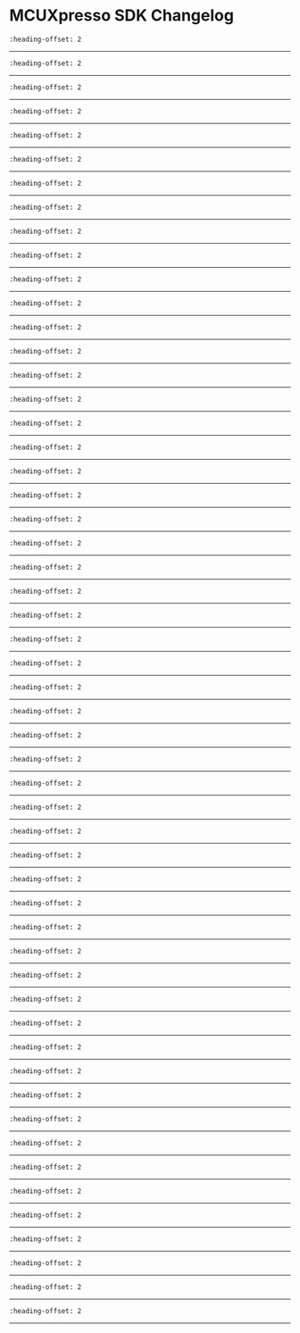# MCUXpresso SDK Changelog

```{include} /drivers/adc_12b1msps_sar/doxygen/ChangeLog_adc.md
:heading-offset: 2
```
---
```{include} /drivers/adc_etc/doxygen/ChangeLog_adc_etc.md
:heading-offset: 2
```
---
```{include} /drivers/aipstz/doxygen/ChangeLog_aipstz.md
:heading-offset: 2
```
---
```{include} /drivers/aoi/doxygen/ChangeLog_aoi.md
:heading-offset: 2
```
---
```{include} /drivers/bee/doxygen/ChangeLog_bee.md
:heading-offset: 2
```
---
```{include} /drivers/cache/armv7-m7/doxygen/ChangeLog_cache.md
:heading-offset: 2
```
---
```{include} /devices/RT/RT1015/MIMXRT1015/drivers/doxygen/ChangeLog_clock.md
:heading-offset: 2
```
---
```{include} /drivers/common/doxygen/ChangeLog_common.md
:heading-offset: 2
```
---
```{include} /drivers/dcdc_1/doxygen/ChangeLog_dcdc.md
:heading-offset: 2
```
---
```{include} /drivers/dcp/doxygen/ChangeLog_dcp.md
:heading-offset: 2
```
---
```{include} /drivers/dmamux/doxygen/ChangeLog_dmamux.md
:heading-offset: 2
```
---
```{include} /drivers/edma/doxygen/ChangeLog_edma.md
:heading-offset: 2
```
---
```{include} /drivers/enc/doxygen/ChangeLog_enc.md
:heading-offset: 2
```
---
```{include} /drivers/ewm/doxygen/ChangeLog_ewm.md
:heading-offset: 2
```
---
```{include} /drivers/flexio/doxygen/ChangeLog_flexio.md
:heading-offset: 2
```
---
```{include} /drivers/flexio/i2c/doxygen/ChangeLog_flexio_i2c_master.md
:heading-offset: 2
```
---
```{include} /drivers/flexio/i2s/doxygen/ChangeLog_flexio_i2s.md
:heading-offset: 2
```
---
```{include} /drivers/flexio/i2s/doxygen/ChangeLog_flexio_i2s_edma.md
:heading-offset: 2
```
---
```{include} /drivers/flexio/spi/doxygen/ChangeLog_flexio_spi.md
:heading-offset: 2
```
---
```{include} /drivers/flexio/uart/doxygen/ChangeLog_flexio_uart.md
:heading-offset: 2
```
---
```{include} /drivers/flexio/uart/doxygen/ChangeLog_flexio_uart_edma.md
:heading-offset: 2
```
---
```{include} /drivers/flexram/doxygen/ChangeLog_flexram.md
:heading-offset: 2
```
---
```{include} /drivers/flexspi/doxygen/ChangeLog_flexspi.md
:heading-offset: 2
```
---
```{include} /drivers/flexspi/doxygen/ChangeLog_flexspi_edma.md
:heading-offset: 2
```
---
```{include} /drivers/gpc_1/doxygen/ChangeLog_gpc.md
:heading-offset: 2
```
---
```{include} /drivers/igpio/doxygen/ChangeLog_gpio.md
:heading-offset: 2
```
---
```{include} /drivers/gpt/doxygen/ChangeLog_gpt.md
:heading-offset: 2
```
---
```{include} /devices/RT/RT1015/MIMXRT1015/drivers/doxygen/ChangeLog_iomuxc.md
:heading-offset: 2
```
---
```{include} /drivers/kpp/doxygen/ChangeLog_kpp.md
:heading-offset: 2
```
---
```{include} /drivers/lpi2c/doxygen/ChangeLog_lpi2c.md
:heading-offset: 2
```
---
```{include} /drivers/lpi2c/doxygen/ChangeLog_lpi2c_edma.md
:heading-offset: 2
```
---
```{include} /drivers/lpspi/doxygen/ChangeLog_lpspi.md
:heading-offset: 2
```
---
```{include} /drivers/lpspi/doxygen/ChangeLog_lpspi_edma.md
:heading-offset: 2
```
---
```{include} /drivers/lpuart/doxygen/ChangeLog_lpuart.md
:heading-offset: 2
```
---
```{include} /drivers/lpuart/doxygen/ChangeLog_lpuart_edma.md
:heading-offset: 2
```
---
```{include} /drivers/ocotp/doxygen/ChangeLog_ocotp.md
:heading-offset: 2
```
---
```{include} /drivers/pit/doxygen/ChangeLog_pit.md
:heading-offset: 2
```
---
```{include} /drivers/pmu/doxygen/ChangeLog_pmu.md
:heading-offset: 2
```
---
```{include} /drivers/pwm/doxygen/ChangeLog_pwm.md
:heading-offset: 2
```
---
```{include} /drivers/qtmr_1/doxygen/ChangeLog_qtmr.md
:heading-offset: 2
```
---
```{include} /devices/RT/RT1020/MIMXRT1021/drivers/doxygen/ChangeLog_romapi.md
:heading-offset: 2
```
---
```{include} /drivers/rtwdog/doxygen/ChangeLog_rtwdog.md
:heading-offset: 2
```
---
```{include} /drivers/sai/doxygen/ChangeLog_sai.md
:heading-offset: 2
```
---
```{include} /drivers/sai/doxygen/ChangeLog_sai_edma.md
:heading-offset: 2
```
---
```{include} /drivers/snvs_hp/doxygen/ChangeLog_snvs_hp.md
:heading-offset: 2
```
---
```{include} /drivers/snvs_lp/doxygen/ChangeLog_snvs_lp.md
:heading-offset: 2
```
---
```{include} /drivers/spdif/doxygen/ChangeLog_spdif.md
:heading-offset: 2
```
---
```{include} /drivers/spdif/doxygen/ChangeLog_spdif_edma.md
:heading-offset: 2
```
---
```{include} /drivers/src/doxygen/ChangeLog_src.md
:heading-offset: 2
```
---
```{include} /drivers/tempmon/doxygen/ChangeLog_tempmon.md
:heading-offset: 2
```
---
```{include} /drivers/trng/doxygen/ChangeLog_trng.md
:heading-offset: 2
```
---
```{include} /drivers/wdog01/doxygen/ChangeLog_wdog.md
:heading-offset: 2
```
---
```{include} /drivers/xbara/doxygen/ChangeLog_xbara.md
:heading-offset: 2
```
---
```{include} /drivers/xbarb/doxygen/ChangeLog_xbarb.md
:heading-offset: 2
```
---

